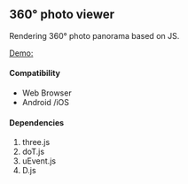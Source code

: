 ## 360° photo viewer

Rendering 360° photo panorama based on JS.

[Demo:](http://360.partikle.xyz/photoviewer/)

#### Compatibility
* Web Browser
* Android /iOS


#### Dependencies
1. three.js
2. doT.js
3. uEvent.js
4. D.js
